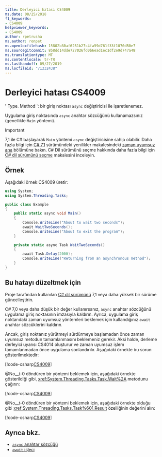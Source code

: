 ```yaml
---
title: Derleyici hatası CS4009
ms.date: 08/25/2018
f1_keywords:
- CS4009
helpviewer_keywords:
- CS4009
author: rpetrusha
ms.author: ronpet
ms.openlocfilehash: 15802b30af6251b27c4fa59d761f33f1070d50e7
ms.sourcegitcommit: 8b8dd14dde727026fd0b6ead1ec1df2e9d747a48
ms.translationtype: MT
ms.contentlocale: tr-TR
ms.lasthandoff: 09/27/2019
ms.locfileid: "71332438"
---
```

# <a name="compiler-error-cs4009"></a>Derleyici hatası CS4009

' Type. Method ': bir giriş noktası `async` değiştiricisi ile işaretlenemez.

Uygulama giriş noktasında `async` anahtar sözcüğünü kullanamazsınız (genellikle `Main` yöntemi).

> [!IMPORTANT]
> 7,1 ile C# başlayarak `Main` yöntemi `async` değiştiricisine sahip olabilir. Daha fazla bilgi için [ C# 7,1](../whats-new/csharp-7-1.md) sürümündeki yenilikler makalesindeki [zaman uyumsuz ana](../whats-new/csharp-7-1.md#async-main) bölümüne bakın. C# Dil sürümünü seçme hakkında daha fazla bilgi için [ C# dil sürümünü seçme](../language-reference/configure-language-version.md) makalesini inceleyin.

## <a name="example"></a>Örnek

Aşağıdaki örnek CS4009 üretir:

```csharp
using System;
using System.Threading.Tasks;

public class Example
{
    public static async void Main()
    {
        Console.WriteLine("About to wait two seconds");
        await WaitTwoSeconds();
        Console.WriteLine("About to exit the program");
    }

    private static async Task WaitTwoSeconds()
    {
        await Task.Delay(2000);
        Console.WriteLine("Returning from an asynchronous method");
    } 
}
```

## <a name="to-correct-this-error"></a>Bu hatayı düzeltmek için

Proje tarafından kullanılan [ C# dil sürümünü](../language-reference/configure-language-version.md) 7,1 veya daha yüksek bir sürüme güncelleştirin.

C# 7,0 veya daha düşük bir değer kullanırsanız, `async` anahtar sözcüğünü uygulama giriş noktasının imzasıyla kaldırın. Ayrıca, uygulama giriş noktandaki zaman uyumsuz yöntemleri beklemek için kullandığınız `await` anahtar sözcüklerini kaldırın. 

Ancak, giriş noktanız yürütmeyi sürdürmeye başlamadan önce zaman uyumsuz metodun tamamlanmasını beklemeniz gerekir. Aksi halde, derleme derleyici uyarısı CS4014 oluşturur ve zaman uyumsuz işlem tamamlanmadan önce uygulama sonlandırılır. Aşağıdaki örnekte bu sorun gösterilmektedir:

[!code-csharp[CS4009](~/samples/snippets/csharp/misc/cs4009-1.cs)]

@No__t-0 döndüren bir yöntemi beklemek için, aşağıdaki örnekte gösterildiği gibi, <xref:System.Threading.Tasks.Task.Wait%2A> metodunu çağırın:

[!code-csharp[CS4009](~/samples/snippets/csharp/misc/cs4009-2.cs)]

@No__t-0 döndüren bir yöntemi beklemek için, aşağıdaki örnekte olduğu gibi <xref:System.Threading.Tasks.Task%601.Result> özelliğinin değerini alın:

[!code-csharp[CS4009](~/samples/snippets/csharp/misc/cs4009-3.cs)]

## <a name="see-also"></a>Ayrıca bkz.

- [`async` anahtar sözcüğü](../language-reference/keywords/async.md)
- [`await` işleci](../language-reference/operators/await.md)

